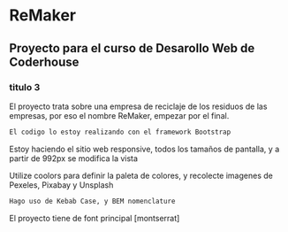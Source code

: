 # ReMaker

## Proyecto para el curso de Desarollo Web de Coderhouse
### titulo 3
El proyecto trata sobre una empresa de reciclaje de los residuos de las empresas, por eso el nombre ReMaker, empezar por el final. 

```python
El codigo lo estoy realizando con el framework Bootstrap

``````
Estoy haciendo el sitio web responsive, todos los tamaños de pantalla, y a partir de 992px se modifica la vista

Utilize coolors para definir la paleta de colores, y recolecte imagenes de Pexeles, Pixabay y Unsplash
```python
Hago uso de Kebab Case, y BEM nomenclature

``````

El proyecto tiene de font principal [montserrat]